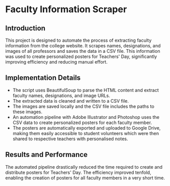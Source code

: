 # Faculty Information Scraper

## Introduction
This project is designed to automate the process of extracting faculty information from the college website. It scrapes names, designations, and images of all professors and saves the data in a CSV file. This information was used to create personalized posters for Teachers' Day, significantly improving efficiency and reducing manual effort.

## Implementation Details
- The script uses BeautifulSoup to parse the HTML content and extract faculty names, designations, and image URLs.
- The extracted data is cleaned and written to a CSV file.
- The images are saved locally and the CSV file includes the paths to these images.
- An automation pipeline with Adobe Illustrator and Photoshop uses the CSV data to create personalized posters for each faculty member.
- The posters are automatically exported and uploaded to Google Drive, making them easily accessible to student volunteers which were then shared to respective teachers with personalised notes.

## Results and Performance
The automated pipeline drastically reduced the time required to create and distribute posters for Teachers' Day. The efficiency improved tenfold, enabling the creation of posters for all faculty members in a very short time.
